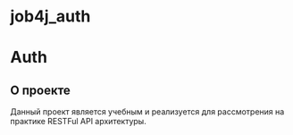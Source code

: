 # job4j_auth

# Auth
## О проекте

Данный проект является учебным и реализуется для
рассмотрения на практике RESTFul API архитектуры.
                                        